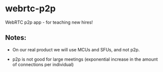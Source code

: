 # webrtc-p2p
WebRTC p2p app - for teaching new hires!

## Notes:

* On our real product we will use MCUs and SFUs, and not p2p.

* p2p is not good for large meetings (exponential increase in the amount of connections per individual)

